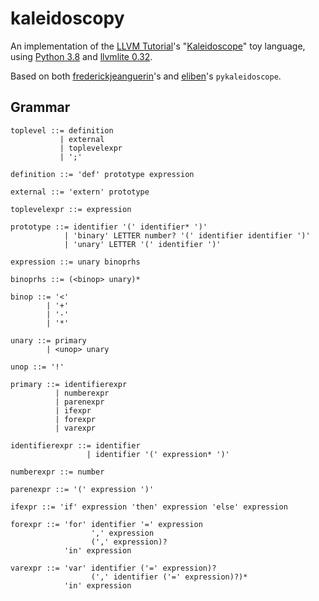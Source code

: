 # kaleidoscopy
An implementation of the [LLVM Tutorial](http://llvm.org/docs/tutorial/MyFirstLanguageFrontend/index.html)'s "[Kaleidoscope](http://llvm.org/docs/tutorial/MyFirstLanguageFrontend/index.html)" toy language, using [Python 3.8](requirements.txt) and [llvmlite 0.32](https://github.com/numba/llvmlite).

Based on both [frederickjeanguerin](https://github.com/frederickjeanguerin/pykaleidoscope)'s and [eliben](https://github.com/eliben/pykaleidoscope)'s `pykaleidoscope`.

## Grammar
```
toplevel ::= definition
           | external
           | toplevelexpr
           | ';'

definition ::= 'def' prototype expression

external ::= 'extern' prototype

toplevelexpr ::= expression

prototype ::= identifier '(' identifier* ')'
            | 'binary' LETTER number? '(' identifier identifier ')'
            | 'unary' LETTER '(' identifier ')'

expression ::= unary binoprhs

binoprhs ::= (<binop> unary)*

binop ::= '<'
        | '+'
        | '-'
        | '*'

unary ::= primary
        | <unop> unary

unop ::= '!'

primary ::= identifierexpr
          | numberexpr
          | parenexpr
          | ifexpr
          | forexpr
          | varexpr

identifierexpr ::= identifier
                 | identifier '(' expression* ')'

numberexpr ::= number

parenexpr ::= '(' expression ')'

ifexpr ::= 'if' expression 'then' expression 'else' expression

forexpr ::= 'for' identifier '=' expression
                  ',' expression
                  (',' expression)?
            'in' expression

varexpr ::= 'var' identifier ('=' expression)?
                  (',' identifier ('=' expression)?)*
            'in' expression
```
